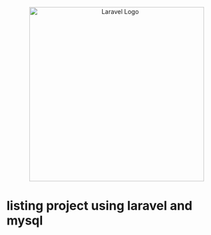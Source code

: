 <p align="center"><img src="C:\Users\DELL\Pictures\Saved Pictures" width="400" alt="Laravel Logo"></p>

# listing project using laravel and mysql



